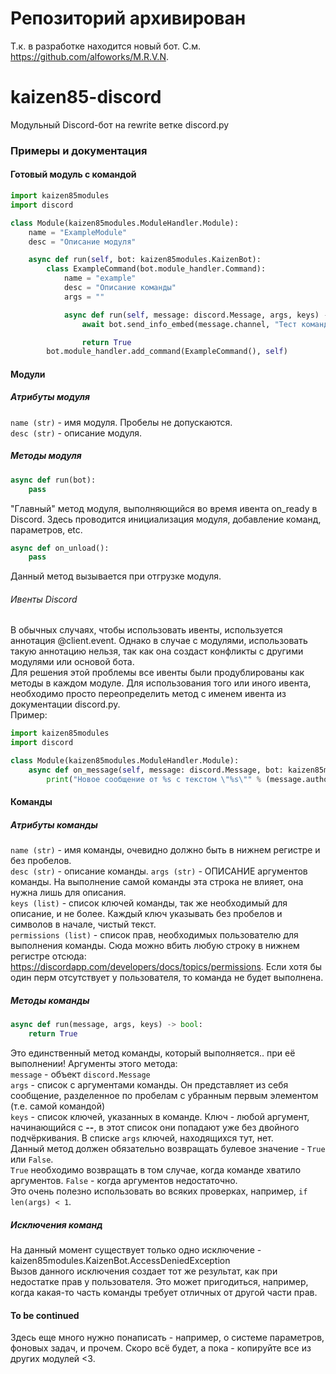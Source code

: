 # Репозиторий архивирован
Т.к. в разработке находится новый бот. С.м. https://github.com/alfoworks/M.R.V.N.

# kaizen85-discord
Модульный Discord-бот на rewrite ветке discord.py

### Примеры и документация
#### Готовый модуль с командой
```python
import kaizen85modules
import discord

class Module(kaizen85modules.ModuleHandler.Module):
    name = "ExampleModule"
    desc = "Описание модуля"

    async def run(self, bot: kaizen85modules.KaizenBot): 
        class ExampleCommand(bot.module_handler.Command):
            name = "example"
            desc = "Описание команды"
            args = ""

            async def run(self, message: discord.Message, args, keys) -> bool:
                await bot.send_info_embed(message.channel, "Тест команды!")

                return True 
        bot.module_handler.add_command(ExampleCommand(), self) 
```
#### Модули
##### Атрибуты модуля
`name (str)` - имя модуля. Пробелы не допускаются. \
`desc (str)` - описание модуля.
##### Методы модуля
```python
async def run(bot):
    pass
```
"Главный" метод модуля, выполняющийся во время ивента on_ready в Discord.
Здесь проводится инициализация модуля, добавление команд, параметров, etc.
```python
async def on_unload():
    pass
```
Данный метод вызывается при отгрузке модуля. 
###### Ивенты Discord
В обычных случаях, чтобы использовать ивенты, используется аннотация @client.event. 
Однако в случае с модулями, использовать такую аннотацию нельзя, так как она создаст конфликты с другими модулями или основой бота. <br> 
Для решения этой проблемы все ивенты были продублированы как методы в каждом модуле. Для использования того или иного ивента, необходимо просто переопределить метод с именем ивента из документации discord.py. <br>
Пример:
```python
import kaizen85modules
import discord

class Module(kaizen85modules.ModuleHandler.Module):
    async def on_message(self, message: discord.Message, bot: kaizen85modules.KaizenBot):
        print("Новое сообщение от %s с текстом \"%s\"" % (message.author.display_name, message.content))
```
#### Команды
##### Атрибуты команды
`name (str)` - имя команды, очевидно должно быть в нижнем регистре и без пробелов. \
`desc (str)` - описание команды.
`args (str)` - ОПИСАНИЕ аргументов команды. На выполнение самой команды эта строка не влияет, она нужна лишь для описания. \
`keys (list)` - список ключей команды, так же необходимый для описание, и не более. Каждый ключ указывать без пробелов и символов в начале, чистый текст. \
`permissions (list)` - список прав, необходимых пользователю для выполнения команды. Сюда можно вбить любую строку в нижнем регистре отсюда: https://discordapp.com/developers/docs/topics/permissions. Если хотя бы один перм отсутствует у пользователя, то команда не будет выполнена.
##### Методы команды
```python
async def run(message, args, keys) -> bool:
    return True
```
Это единственный метод команды, который выполняется.. при её выполнении! Аргументы этого метода: \
`message` - объект `discord.Message` \
`args` - список с аргументами команды. Он представляет из себя сообщение, разделенное по пробелам с убранным первым элементом (т.е. самой командой) \
`keys` - список ключей, указанных в команде. Ключ - любой аргумент, начинающийся с **--**, в этот список они попадают уже без двойного подчёркивания. В списке `args` ключей, находящихся тут, нет. \
Данный метод должен обязательно возвращать булевое значение - `True` или `False`. \
`True` необходимо возвращать в том случае, когда команде хватило аргументов. `False` - когда аргументов недостаточно. \
Это очень полезно использовать во всяких проверках, например, `if len(args) < 1`.
##### Исключения команд
На данный момент существует только одно исключение - kaizen85modules.KaizenBot.AccessDeniedException \
Вызов данного исключения создает тот же результат, как при недостатке прав у пользователя. Это может пригодиться, например, когда какая-то часть команды требует отличных от другой части прав.
#### To be continued
Здесь еще много нужно понаписать - например, о системе параметров, фоновых задач, и прочем. Скоро всё будет, а пока - копируйте все из других модулей <3.
